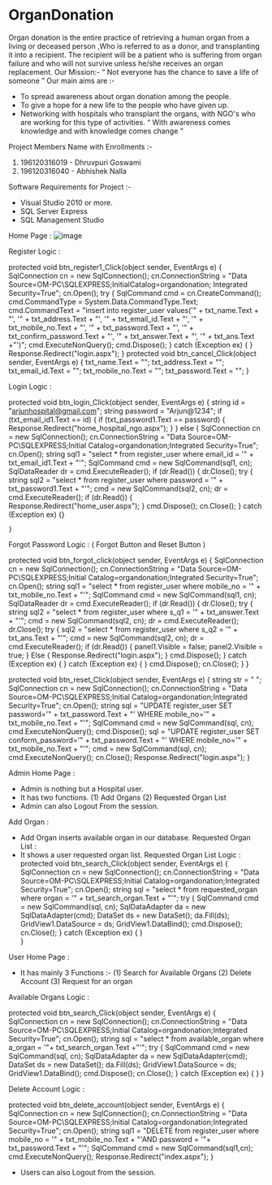 # OrganDonation
Organ donation is the entire practice of retrieving a human organ from a living or deceased person ,Who is referred to as a donor, and transplanting it into a recipient. The recipient will be a patient who is suffering from organ failure and who will not survive unless he/she receives an organ replacement.
Our Mission:-
“ Not everyone has the chance to save a life of someone ”
Our main aims are :-
-	To spread awareness about organ donation among the people.
-	To give a hope for a new life to the people who have given up.
-	Networking with hospitals who transplant the organs, with NGO's who are working for this type of activities.
“ With awareness comes knowledge and with knowledge comes change ”

Project Members Name with Enrollments :-
1)	196120316019 - Dhruvpuri Goswami
2)	196120316040 - Abhishek Nalla 

Software Requirements for Project :-
-	Visual Studio 2010 or more.
-	SQL Server Express
-	SQL Management Studio

Home Page :
![image](https://user-images.githubusercontent.com/92724441/155834953-54a3d55c-8581-47f0-b083-5d317b52faba.png)
  
  
Register Logic :

protected void btn_register1_Click(object sender, EventArgs e)
    {
        SqlConnection cn = new SqlConnection();
        cn.ConnectionString = "Data Source=OM-PC\\SQLEXPRESS;InitialCatalog=organdonation;
        Integrated Security=True";
        cn.Open();
        try {
            SqlCommand cmd = cn.CreateCommand();
            cmd.CommandType = System.Data.CommandType.Text;
            cmd.CommandText = "insert into register_user values('" + txt_name.Text + "', '" 
     + txt_address.Text + "', '" + txt_email_id.Text + "', '" + txt_mobile_no.Text + "', '" 
     + txt_password.Text + "', '" + txt_confirm_password.Text +  "', '" + txt_answer.Text +
            "', '" + txt_ans.Text +"')";
            cmd.ExecuteNonQuery();
            cmd.Dispose();
        }
        catch (Exception ex) { }
        Response.Redirect("login.aspx");
    }
    protected void btn_cancel_Click(object sender, EventArgs e)
    {
        txt_name.Text = "";
        txt_address.Text = "";
        txt_email_id.Text = "";
        txt_mobile_no.Text = "";
        txt_password.Text = "";
    }
 
 
Login Logic :

protected void btn_login_Click(object sender, EventArgs e)
    {
        string id = "arjunhospital@gmail.com";
        string password = "Arjun@1234";
        if (txt_email_id1.Text == id) {
            if (txt_password1.Text == password)  {
                Response.Redirect("home_hospital_ngo.aspx");
            }
        }
        else
        {
            SqlConnection cn = new SqlConnection();
            cn.ConnectionString = "Data Source=OM-PC\\SQLEXPRESS;Initial 
             Catalog=organdonation;Integrated Security=True";
            cn.Open();
          string sql1 = "select * from register_user where email_id = '" + txt_email_id1.Text + "'";
            SqlCommand cmd = new SqlCommand(sql1, cn);
            SqlDataReader dr = cmd.ExecuteReader();
            if (dr.Read()) {
                dr.Close();
                try {
          string sql2 = "select * from register_user where password = '" + txt_password1.Text + "'";
                    cmd = new SqlCommand(sql2, cn);
                    dr = cmd.ExecuteReader();
                    if (dr.Read()) {
                        Response.Redirect("home_user.aspx");
                    }
                    cmd.Dispose();
                    cn.Close();
                }
                catch (Exception ex) {}    
        
  	}

 
Forgot Password Logic :  ( Forgot Button and Reset Button )

protected void btn_forgot_click(object sender, EventArgs e)  {
       SqlConnection cn = new SqlConnection();
            cn.ConnectionString = "Data Source=OM-PC\\SQLEXPRESS;Initial
              Catalog=organdonation;Integrated Security=True";
            cn.Open();
         string sql1 = "select * from register_user where mobile_no = '" + txt_mobile_no.Text + "'";
            SqlCommand cmd = new SqlCommand(sql1, cn);
            SqlDataReader dr = cmd.ExecuteReader();
            if (dr.Read())  {
                dr.Close();
                try   {
                string sql2 = "select * from register_user where s_q1 = '" + txt_answer.Text +  "'";
                    cmd = new SqlCommand(sql2, cn);
                    dr = cmd.ExecuteReader();
                    dr.Close();
                    try {
                        sql2 = "select * from register_user where s_q2 = '" + txt_ans.Text + "'";
                        cmd = new SqlCommand(sql2, cn);
                        dr = cmd.ExecuteReader();
                        if (dr.Read())  {
                            panel1.Visible = false;
                            panel2.Visible = true;
                        }
                        Else {
                            Response.Redirect("login.aspx");
                        }
                        cmd.Dispose();
                    }
                    catch (Exception ex) {  }
                catch (Exception ex) { }
                cmd.Dispose();
                cn.Close();
            }
 }


protected void btn_reset_Click(object sender, EventArgs e) {
        string str = " ";
        SqlConnection cn = new SqlConnection();
        cn.ConnectionString = "Data Source=OM-PC\\SQLEXPRESS;Initial Catalog=organdonation;Integrated Security=True";
        cn.Open();
        string sql = "UPDATE register_user SET password='" + txt_password.Text + "' WHERE mobile_no='" + txt_mobile_no.Text + "'";
        SqlCommand cmd = new SqlCommand(sql, cn);
        cmd.ExecuteNonQuery();
        cmd.Dispose();
        sql = "UPDATE register_user SET conform_password='" + txt_password.Text + "' WHERE mobile_no='" + txt_mobile_no.Text + "'";
        cmd = new SqlCommand(sql, cn);
        cmd.ExecuteNonQuery();
        cn.Close();
        Response.Redirect("login.aspx");
    }



Admin Home Page :
-	Admin is nothing but a Hospital user.
-	It has two functions.
(1)	 Add Organs	
(2)	 Requested Organ List
-	Admin can also Logout From the session.


Add Organ :
 
-	Add Organ inserts available organ in our database.
Requested Organ List : 
-	It shows a user requested organ list.
 Requested Organ List Logic :
protected void btn_search_Click(object sender, EventArgs e)  {
        SqlConnection cn = new SqlConnection();
        cn.ConnectionString = "Data Source=OM-PC\\SQLEXPRESS;Initial 
         Catalog=organdonation;Integrated Security=True";
        cn.Open();
        string sql = "select * from requested_organ where organ = '" + txt_search_organ.Text + "'";
        try {
            SqlCommand cmd = new SqlCommand(sql, cn);
            SqlDataAdapter da = new SqlDataAdapter(cmd);
            DataSet ds = new DataSet();
            da.Fill(ds);
            GridView1.DataSource = ds;
            GridView1.DataBind();
            cmd.Dispose();
            cn.Close();
        }
        catch (Exception ex) { }        
    } 
    
    
User Home Page :
-	It has mainly 3 Functions :-
(1)	Search for Available Organs
(2)	Delete Account
(3)	Request for an organ
 
 
Available Organs Logic :

protected void btn_search_Click(object sender, EventArgs e) {
        SqlConnection cn = new SqlConnection();
        cn.ConnectionString = "Data Source=OM-PC\\SQLEXPRESS;Initial 
         Catalog=organdonation;Integrated Security=True";
        cn.Open();
        string sql = "select * from available_organ where a_organ = '"+ txt_search_organ.Text +"'";
        try {
            SqlCommand cmd = new SqlCommand(sql, cn);
            SqlDataAdapter da = new SqlDataAdapter(cmd);
            DataSet ds = new DataSet();
            da.Fill(ds);
            GridView1.DataSource = ds;
            GridView1.DataBind();
            cmd.Dispose();
            cn.Close();
        }
        catch (Exception ex) { }
}
 
 

Delete Account Logic :

protected void btn_delete_account(object sender, EventArgs e)
{
        SqlConnection cn = new SqlConnection();
        cn.ConnectionString = "Data Source=OM-PC\\SQLEXPRESS;Initial
         Catalog=organdonation;Integrated Security=True";
        cn.Open();
        string sql1 = "DELETE from register_user where mobile_no = '" + txt_mobile_no.Text + "'AND
         password = '"+ txt_password.Text + "'";
        SqlCommand cmd = new SqlCommand(sql1,cn);
        cmd.ExecuteNonQuery();
        Response.Redirect("index.aspx");
}
-	Users can also Logout from the session.

 



